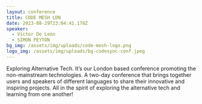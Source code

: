 ```yaml
---
layout: conference
title: CODE MESH LDN
date: 2023-08-29T23:04:41.178Z
speaker:
  - Victor De León
  - SIMON PEYTON
bg_img: /assets/img/uploads/code-mesh-logo.png
logo_img: /assets/img/uploads/bg-codesync-conf.jpeg
---
```

Exploring Alternative Tech. It’s our London based conference promoting the non-mainstream technologies. A two-day conference that brings together users and speakers of different languages to share their innovative and inspiring projects. All in the spirit of exploring the alternative tech and learning from one another!